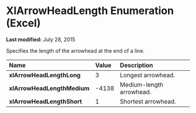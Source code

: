 
# XlArrowHeadLength Enumeration (Excel)

 **Last modified:** July 28, 2015

Specifies the length of the arrowhead at the end of a line.


|**Name**|**Value**|**Description**|
|:-----|:-----|:-----|
| **xlArrowHeadLengthLong**|3|Longest arrowhead.|
| **xlArrowHeadLengthMedium**|-4138|Medium-length arrowhead.|
| **xlArrowHeadLengthShort**|1|Shortest arrowhead.|
